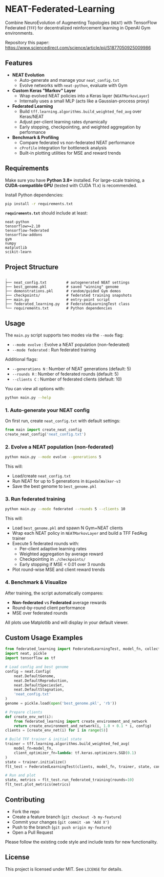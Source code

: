 # NEAT-Federated-Learning

Combine NeuroEvolution of Augmenting Topologies (`NEAT`) with TensorFlow Federated (`TFF`) for decentralized reinforcement learning in OpenAI Gym environments.

Repository this paper: https://www.sciencedirect.com/science/article/pii/S1877050925009986

## Features

- **NEAT Evolution**  
  - Auto-generate and manage your `neat_config.txt`  
  - Evolve networks with `neat-python`, evaluate with Gym  
- **Custom Keras "Markov" Layer**  
  - Wrap evolved NEAT policies into a Keras layer (`NEATMarkovLayer`)  
  - Internally uses a small MLP (acts like a Gaussian-process proxy)  
- **Federated Learning**  
  - Build `tff.learning.algorithms.build_weighted_fed_avg` over Keras/NEAT  
  - Adjust per-client learning rates dynamically  
  - Early stopping, checkpointing, and weighted aggregation by performance  
- **Benchmark & Profiling**  
  - Compare federated vs non-federated NEAT performance  
  - `cProfile` integration for bottleneck analysis  
  - Built-in plotting utilities for MSE and reward trends  

## Requirements

Make sure you have **Python 3.8+** installed. For large-scale training, a **CUDA-compatible GPU** (tested with CUDA 11.x) is recommended.

Install Python dependencies:
```bash
pip install -r requirements.txt
```

**`requirements.txt`** should include at least:
```text
neat-python
tensorflow>=2.10
tensorflow-federated
tensorflow-addons
gym
numpy
matplotlib
scikit-learn
```

## Project Structure

```text
.
├── neat_config.txt         # autogenerated NEAT settings
├── best_genome.pkl         # saved "winning" genome
├── demonstrations.pkl      # random/guided Gym demos
├── checkpoints/            # federated training snapshots
├── main.py                 # entry-point script
├── federated_learning.py   # FederatedLearningTest class
└── requirements.txt        # Python dependencies
```

## Usage

The `main.py` script supports two modes via the `--mode` flag:

- `--mode evolve`     : Evolve a NEAT population (non-federated)  
- `--mode federated`  : Run federated training  

Additional flags:

- `--generations N`   : Number of NEAT generations (default: 5)  
- `--rounds R`        : Number of federated rounds (default: 5)  
- `--clients C`       : Number of federated clients (default: 10)  

You can view all options with:
```bash
python main.py --help
```

### 1. Auto-generate your NEAT config

On first run, create `neat_config.txt` with default settings:
```python
from main import create_neat_config
create_neat_config('neat_config.txt')
```

### 2. Evolve a NEAT population (non-federated)

```bash
python main.py --mode evolve --generations 5
```

This will:
- Load/create `neat_config.txt`  
- Run NEAT for up to 5 generations in `BipedalWalker-v3`  
- Save the best genome to `best_genome.pkl`  

### 3. Run federated training

```bash
python main.py --mode federated --rounds 5 --clients 10
```

This will:

- Load `best_genome.pkl` and spawn N Gym+NEAT clients  
- Wrap each NEAT policy in `NEATMarkovLayer` and build a TFF FedAvg trainer  
- Execute 5 federated rounds with:
  - Per-client adaptive learning rates  
  - Weighted aggregation by average reward  
  - Checkpointing in `./checkpoints/`  
  - Early stopping if MSE < 0.01 over 3 rounds  
- Plot round-wise MSE and client reward trends  

### 4. Benchmark & Visualize

After training, the script automatically compares:

- **Non-federated** vs **Federated** average rewards  
- Round-by-round client performance  
- MSE over federated rounds  

All plots use Matplotlib and will display in your default viewer.

## Custom Usage Examples

```python
from federated_learning import FederatedLearningTest, model_fn, collect_client_data
import neat, pickle
import tensorflow as tf

# Load config and best genome
config = neat.Config(
    neat.DefaultGenome,
    neat.DefaultReproduction,
    neat.DefaultSpeciesSet,
    neat.DefaultStagnation,
    'neat_config.txt'
)
genome = pickle.load(open('best_genome.pkl', 'rb'))

# Prepare clients
def create_env_net(i):
    from federated_learning import create_environment_and_network
    return create_environment_and_network(i, 1.0 + 0.1 * i, config)
clients = [create_env_net(i) for i in range(5)]

# Build TFF trainer & initial state
trainer = tff.learning.algorithms.build_weighted_fed_avg(
    model_fn=model_fn,
    client_optimizer_fn=lambda: tf.keras.optimizers.SGD(0.1)
)
state = trainer.initialize()
flt_test = FederatedLearningTest(clients, model_fn, trainer, state, config, [])

# Run and plot
state, metrics = flt_test.run_federated_training(rounds=10)
flt_test.plot_metrics(metrics)
```

## Contributing

- Fork the repo  
- Create a feature branch (`git checkout -b my-feature`)  
- Commit your changes (`git commit -am 'Add X'`)  
- Push to the branch (`git push origin my-feature`)  
- Open a Pull Request  

Please follow the existing code style and include tests for new functionality.

## License

This project is licensed under MIT. See `LICENSE` for details.
